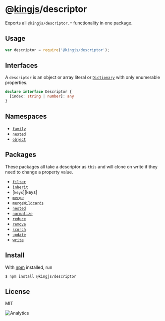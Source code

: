 # @[kingjs](https://www.npmjs.com/package/kingjs)/descriptor
Exports all `@kingjs/descriptor.*` functionality in one package.
## Usage
```js
var descriptor = require('@kingjs/descriptor');
```
## Interfaces
A `descriptor` is an object or array literal or [`Dictionary`][dictionary] with only enumerable properties.
```ts
declare interface Descriptor {
  [index: string | number]: any
}
```
## Namespaces
- [`family`][family]
- [`nested`][nested]
- [`object`][object]

## Packages
These packages all take a descriptor as `this` and will clone on write if they need to change a property value.

- [`filter`][filter]
- [`inherit`][inherit]
- [`keys`][keys]
- [`merge`][merge]
- [`mergeWildcards`][merge-wildcards]
- [`nested`][nested]
- [`normalize`][normalize]
- [`reduce`][reduce]
- [`remove`][remove]
- [`scorch`][scorch]
- [`update`][update]
- [`write`][write]


## Install
With [npm](https://npmjs.org/) installed, run
```
$ npm install @kingjs/descriptor
```
## License
MIT

![Analytics](https://analytics.kingjs.net/descriptor)

  [dictionary]: https://www.npmjs.com/package/@kingjs/dictionary

  [family]: https://www.npmjs.com/package/@kingjs/descriptor.family
  [nested]: https://www.npmjs.com/package/@kingjs/descriptor.nested
  [object]: https://www.npmjs.com/package/@kingjs/descriptor.object
  
  [filter]: https://www.npmjs.com/package/@kingjs/descriptor.filter
  [inherit]: https://www.npmjs.com/package/@kingjs/descriptor.inherit
  [merge]: https://www.npmjs.com/package/@kingjs/descriptor.merge
  [merge-wildcards]: https://www.npmjs.com/package/@kingjs/descriptor.merge-wildcards
  [normalize]: https://www.npmjs.com/package/@kingjs/descriptor.normalize
  [reduce]: https://www.npmjs.com/package/@kingjs/descriptor.reduce
  [remove]: https://www.npmjs.com/package/@kingjs/descriptor.remove
  [scorch]: https://www.npmjs.com/package/@kingjs/descriptor.scorch
  [update]: https://www.npmjs.com/package/@kingjs/descriptor.update
  [write]: https://www.npmjs.com/package/@kingjs/descriptor.write
